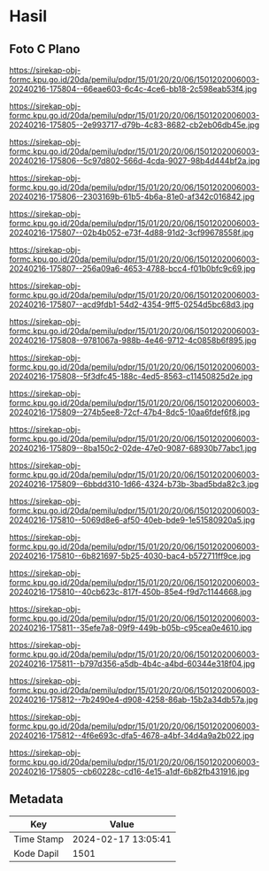 # Hasil

## Foto C Plano

https://sirekap-obj-formc.kpu.go.id/20da/pemilu/pdpr/15/01/20/20/06/1501202006003-20240216-175804--66eae603-6c4c-4ce6-bb18-2c598eab53f4.jpg

https://sirekap-obj-formc.kpu.go.id/20da/pemilu/pdpr/15/01/20/20/06/1501202006003-20240216-175805--2e993717-d79b-4c83-8682-cb2eb06db45e.jpg

https://sirekap-obj-formc.kpu.go.id/20da/pemilu/pdpr/15/01/20/20/06/1501202006003-20240216-175806--5c97d802-566d-4cda-9027-98b4d444bf2a.jpg

https://sirekap-obj-formc.kpu.go.id/20da/pemilu/pdpr/15/01/20/20/06/1501202006003-20240216-175806--2303169b-61b5-4b6a-81e0-af342c016842.jpg

https://sirekap-obj-formc.kpu.go.id/20da/pemilu/pdpr/15/01/20/20/06/1501202006003-20240216-175807--02b4b052-e73f-4d88-91d2-3cf99678558f.jpg

https://sirekap-obj-formc.kpu.go.id/20da/pemilu/pdpr/15/01/20/20/06/1501202006003-20240216-175807--256a09a6-4653-4788-bcc4-f01b0bfc9c69.jpg

https://sirekap-obj-formc.kpu.go.id/20da/pemilu/pdpr/15/01/20/20/06/1501202006003-20240216-175807--acd9fdb1-54d2-4354-9ff5-0254d5bc68d3.jpg

https://sirekap-obj-formc.kpu.go.id/20da/pemilu/pdpr/15/01/20/20/06/1501202006003-20240216-175808--9781067a-988b-4e46-9712-4c0858b6f895.jpg

https://sirekap-obj-formc.kpu.go.id/20da/pemilu/pdpr/15/01/20/20/06/1501202006003-20240216-175808--5f3dfc45-188c-4ed5-8563-c11450825d2e.jpg

https://sirekap-obj-formc.kpu.go.id/20da/pemilu/pdpr/15/01/20/20/06/1501202006003-20240216-175809--274b5ee8-72cf-47b4-8dc5-10aa6fdef6f8.jpg

https://sirekap-obj-formc.kpu.go.id/20da/pemilu/pdpr/15/01/20/20/06/1501202006003-20240216-175809--8ba150c2-02de-47e0-9087-68930b77abc1.jpg

https://sirekap-obj-formc.kpu.go.id/20da/pemilu/pdpr/15/01/20/20/06/1501202006003-20240216-175809--6bbdd310-1d66-4324-b73b-3bad5bda82c3.jpg

https://sirekap-obj-formc.kpu.go.id/20da/pemilu/pdpr/15/01/20/20/06/1501202006003-20240216-175810--5069d8e6-af50-40eb-bde9-1e51580920a5.jpg

https://sirekap-obj-formc.kpu.go.id/20da/pemilu/pdpr/15/01/20/20/06/1501202006003-20240216-175810--6b821697-5b25-4030-bac4-b572711ff9ce.jpg

https://sirekap-obj-formc.kpu.go.id/20da/pemilu/pdpr/15/01/20/20/06/1501202006003-20240216-175810--40cb623c-817f-450b-85e4-f9d7c1144668.jpg

https://sirekap-obj-formc.kpu.go.id/20da/pemilu/pdpr/15/01/20/20/06/1501202006003-20240216-175811--35efe7a8-09f9-449b-b05b-c95cea0e4610.jpg

https://sirekap-obj-formc.kpu.go.id/20da/pemilu/pdpr/15/01/20/20/06/1501202006003-20240216-175811--b797d356-a5db-4b4c-a4bd-60344e318f04.jpg

https://sirekap-obj-formc.kpu.go.id/20da/pemilu/pdpr/15/01/20/20/06/1501202006003-20240216-175812--7b2490e4-d908-4258-86ab-15b2a34db57a.jpg

https://sirekap-obj-formc.kpu.go.id/20da/pemilu/pdpr/15/01/20/20/06/1501202006003-20240216-175812--4f6e693c-dfa5-4678-a4bf-34d4a9a2b022.jpg

https://sirekap-obj-formc.kpu.go.id/20da/pemilu/pdpr/15/01/20/20/06/1501202006003-20240216-175805--cb60228c-cd16-4e15-a1df-6b82fb431916.jpg


## Metadata

| Key        | Value               |
| ---------- | ------------------- |
| Time Stamp | 2024-02-17 13:05:41 |
| Kode Dapil | 1501                |




